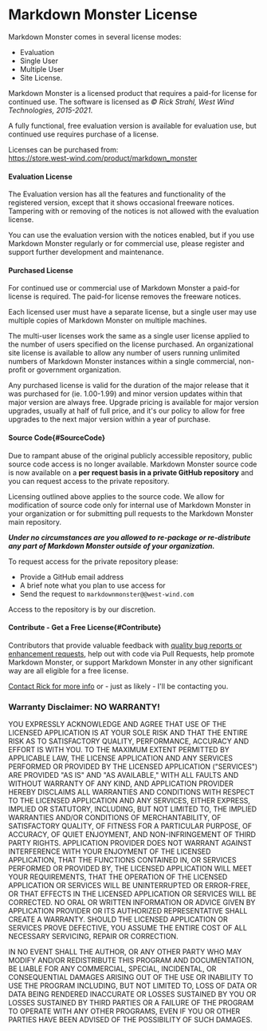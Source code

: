 # Markdown Monster License

Markdown Monster comes in several license modes: 

* Evaluation
* Single User 
* Multiple User
* Site License.

Markdown Monster is a licensed product that requires a paid-for license for continued use. The software is licensed as *© Rick Strahl, West Wind Technologies, 2015-2021*.

A fully functional, free evaluation version is available for evaluation use, but continued use requires purchase of a license.

Licenses can be purchased from:  
https://store.west-wind.com/product/markdown_monster


#### Evaluation License

The Evaluation version has all the features and functionality of the registered version, except that it shows occasional freeware notices. Tampering with or removing of the notices is not allowed with the evaluation license.

You can use the evaluation version with the notices enabled, but if you use Markdown Monster regularly or for commercial use, please register and support further development and maintenance.

#### Purchased License

For continued use or commercial use of Markdown Monster a paid-for license is required. The paid-for license removes the freeware notices.

Each licensed user must have a separate license, but a single user may use multiple copies of Markdown Monster on multiple machines.

The multi-user licenses work the same as a single user license applied to the number of users specified on the license purchased. An organizational site license is available to allow any number of users running unlimited numbers of Markdown Monster instances within a single commercial, non-profit or government organization.

Any purchased license is valid for the duration of the major release that it was purchased for (ie. 1.00-1.99) and minor version updates within that major version are always free. Upgrade pricing is available for major version upgrades, usually at half of full price, and it's our policy to allow for free upgrades to the next major version within a year of purchase.


#### Source Code{#SourceCode}
Due to rampant abuse of the original publicly accessible repository, public source code access is no longer available. Markdown Monster source code is now available on a **per request basis in a private GitHub repository** and you can request access to the private repository.  

Licensing outlined above applies to the source code. We allow for modification of source code only for internal use of Markdown Monster in your organization or for submitting pull requests to the Markdown Monster main repository. 

***Under no circumstances are you allowed to re-package or re-distribute any part of Markdown Monster outside of your organization.***

To request access for the private repository please:

* Provide a GitHub email address
* A brief note what you plan to use access for
* Send the request to `markdownmonster@@west-wind.com`

Access to the repository is by our discretion.

#### Contribute - Get a Free License{#Contribute}
Contributors that provide valuable feedback with [quality bug reports or enhancement requests](https://github.com/RickStrahl/MarkdownMonster/issues), 
help out with code via Pull Requests, help promote Markdown Monster, or support Markdown Monster in
any other significant way are all eligible for a free license.
    
<a href="http://west-wind.com/contact/" target="top">Contact Rick for more info</a>
or - just as likely - I'll be contacting you.

### Warranty Disclaimer: NO WARRANTY!

YOU EXPRESSLY ACKNOWLEDGE AND AGREE THAT USE OF THE LICENSED APPLICATION IS AT YOUR SOLE RISK AND THAT THE ENTIRE RISK AS TO SATISFACTORY QUALITY, PERFORMANCE, ACCURACY AND EFFORT IS WITH YOU. TO THE MAXIMUM EXTENT PERMITTED BY APPLICABLE LAW, THE LICENSE APPLICATION AND ANY SERVICES PERFORMED OR PROVIDED BY THE LICENSED APPLICATION ("SERVICES") ARE PROVIDED "AS IS" AND "AS AVAILABLE," WITH ALL FAULTS AND WITHOUT WARRANTY OF ANY KIND, AND APPLICATION PROVIDER HEREBY DISCLAIMS ALL WARRANTIES AND CONDITIONS WITH RESPECT TO THE LICENSED APPLICATION AND ANY SERVICES, EITHER EXPRESS, IMPLIED OR STATUTORY, INCLUDING, BUT NOT LIMITED TO, THE IMPLIED WARRANTIES AND/OR CONDITIONS OF MERCHANTABILITY, OF SATISFACTORY QUALITY, OF FITNESS FOR A PARTICULAR PURPOSE, OF ACCURACY, OF QUIET ENJOYMENT, AND NON-INFRINGEMENT OF THIRD PARTY RIGHTS. APPLICATION PROVIDER DOES NOT WARRANT AGAINST INTERFERENCE WITH YOUR ENJOYMENT OF THE LICENSED APPLICATION, THAT THE FUNCTIONS CONTAINED IN, OR SERVICES PERFORMED OR PROVIDED BY, THE LICENSED APPLICATION WILL MEET YOUR REQUIREMENTS, THAT THE OPERATION OF THE LICENSED APPLICATION OR SERVICES WILL BE UNINTERRUPTED OR ERROR-FREE, OR THAT EFFECTS IN THE LICENSED APPLICATION OR SERVICES WILL BE CORRECTED. NO ORAL OR WRITTEN INFORMATION OR ADVICE GIVEN BY APPLICATION PROVIDER OR ITS AUTHORIZED REPRESENTATIVE SHALL CREATE A WARRANTY. SHOULD THE LICENSED APPLICATION OR SERVICES PROVE DEFECTIVE, YOU ASSUME THE ENTIRE COST OF ALL NECESSARY SERVICING, REPAIR OR CORRECTION.

IN NO EVENT SHALL THE AUTHOR, OR ANY OTHER PARTY WHO MAY MODIFY AND/OR REDISTRIBUTE THIS PROGRAM AND DOCUMENTATION, BE LIABLE FOR ANY COMMERCIAL, SPECIAL, INCIDENTAL, OR CONSEQUENTIAL DAMAGES ARISING OUT OF THE USE OR INABILITY TO USE THE PROGRAM INCLUDING, BUT NOT LIMITED TO, LOSS OF DATA OR DATA BEING RENDERED INACCURATE OR LOSSES SUSTAINED BY YOU OR LOSSES SUSTAINED BY THIRD PARTIES OR A FAILURE OF THE PROGRAM TO OPERATE WITH ANY OTHER PROGRAMS, EVEN IF YOU OR OTHER PARTIES HAVE BEEN ADVISED OF THE POSSIBILITY OF SUCH DAMAGES.
   
